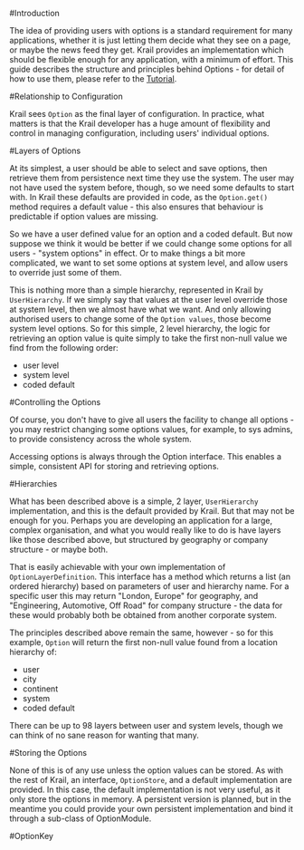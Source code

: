 #Introduction

The idea of providing users with options is a standard requirement for many applications, whether it is just letting them decide what they see on a page, or maybe the news feed they get.  Krail provides an implementation which should be flexible enough for any application, with a minimum of effort.  This guide describes the structure and principles behind Options - for detail of how to use them, please refer to the [Tutorial](../tutorial/tutorial-options.md).

#Relationship to Configuration

Krail sees ```Option``` as the final layer of configuration.  In practice, what matters is that the Krail developer has a huge amount of flexibility and control in managing configuration, including users' individual options.

#Layers of Options

At its simplest, a user should be able to select and save options, then retrieve them from persistence next time they use the system.  The user may not have used the system before, though, so we need some defaults to start with. In Krail these defaults are provided in code, as the ```Option.get()``` method requires a default value - this also ensures that behaviour is predictable if option values are missing.

So we have a user defined value for an option and a coded default.  But now suppose we think it would be better if we could change some options for all users - "system options" in effect.  Or to make things a bit more complicated, we want to set some options at system level, and allow users to override just some of them.  

This is nothing more than a simple hierarchy, represented in Krail by ```UserHierarchy```.  If we simply say that values at the user level override those at system level, then we almost have what we want.  And only allowing authorised users to change some of the ```Option values```, those become system level options.  So for this simple, 2 level hierarchy, the logic for retrieving an option value is quite simply to take the first non-null value we find from the following order:

- user level
- system level
- coded default

#Controlling the Options

Of course, you don't have to give all users the facility to change all options - you may restrict changing some options values, for example, to sys admins, to provide consistency across the whole system.

Accessing options is always through the Option interface.  This enables a simple, consistent API for storing and retrieving options.

#Hierarchies

What has been described above is a simple, 2 layer, ```UserHierarchy``` implementation, and this is the default provided by Krail.  But that may not be enough for you.  Perhaps you are developing an application for a large, complex organisation, and what you would really like to do is have layers like those described above, but structured by geography or company structure - or maybe both.

That is easily achievable with your own implementation of ```OptionLayerDefinition```.  This interface has a method which returns a list (an ordered hierarchy)  based on parameters of user and hierarchy name.  For a specific user this may return "London, Europe" for geography, and "Engineering, Automotive, Off Road" for company structure - the data for these would probably both be obtained from another corporate system.

The principles described above remain the same, however - so for this example, ```Option``` will return the first non-null value found from a location hierarchy of:
  

- user
- city
- continent
- system
- coded default

There can be up to 98 layers between user and system levels, though we can think of no sane reason for wanting that many.

#Storing the Options

None of this is of any use unless the option values can be stored.  As with the rest of Krail, an interface, ```OptionStore```, and a default implementation are provided.  In this case, the default implementation is not very useful, as it only store the options in memory.  A persistent version is planned, but in the meantime you could provide your own persistent implementation and bind it through a sub-class of OptionModule.

#OptionKey
